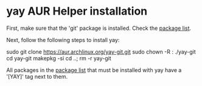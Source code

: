 # yay AUR Helper installation

First, make sure that the 'git' package is installed. Check the [package list](https://raw.githubusercontent.com/iWas-Coder/wasymatieh/main/ArchLinux/installed_packages.txt).


Next, follow the following steps to install yay:

  sudo git clone https://aur.archlinux.org/yay-git.git
  sudo chown -R <username>:<username> ./yay-git
  cd yay-git
  makepkg -si
  cd ..; rm -r yay-git
  
All packages in the [package list](https://raw.githubusercontent.com/iWas-Coder/wasymatieh/main/ArchLinux/installed_packages.txt) that must be installed with yay have a '[YAY]' tag next to them.
